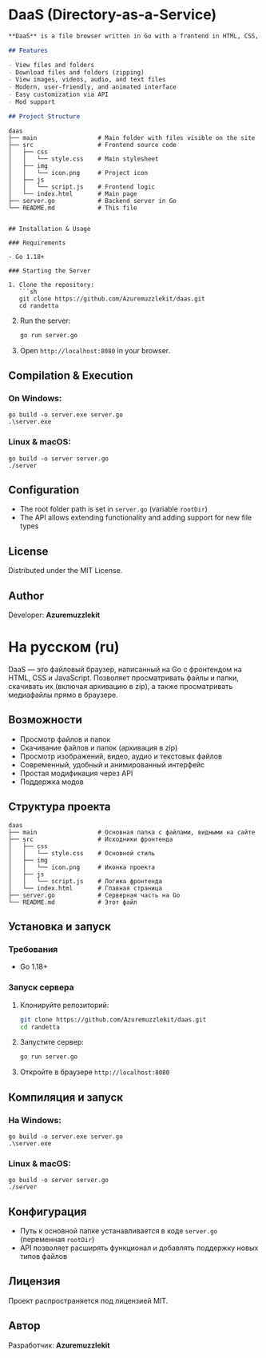 # **DaaS** (Directory-as-a-Service)

```markdown
**DaaS** is a file browser written in Go with a frontend in HTML, CSS, and JavaScript. Allows viewing files and folders, downloading them (including zipping), and viewing media files directly in the browser.

## Features

- View files and folders
- Download files and folders (zipping)
- View images, videos, audio, and text files
- Modern, user-friendly, and animated interface
- Easy customization via API
- Mod support

## Project Structure

```
```project tree
daas
├── main                 # Main folder with files visible on the site
├── src                  # Frontend source code
│   ├── css
│   │   └── style.css    # Main stylesheet
│   ├── img
│   │   └── icon.png     # Project icon
│   ├── js
│   │   └── script.js    # Frontend logic
│   └── index.html       # Main page
├── server.go            # Backend server in Go
└── README.md            # This file
```
```

## Installation & Usage

### Requirements

- Go 1.18+

### Starting the Server

1. Clone the repository:
   ```sh
   git clone https://github.com/Azuremuzzlekit/daas.git
   cd randetta
   ```
2. Run the server:
   ```sh
   go run server.go
   ```
3. Open `http://localhost:8080` in your browser.

## **Compilation & Execution**

### **On Windows:**

```
go build -o server.exe server.go
.\server.exe
```

### **Linux & macOS:**

```
go build -o server server.go
./server
```

## Configuration

- The root folder path is set in `server.go` (variable `rootDir`)
- The API allows extending functionality and adding support for new file types

## License

Distributed under the MIT License.

## Author

Developer: **Azuremuzzlekit**



# На русском (ru)
DaaS — это файловый браузер, написанный на Go с фронтендом на HTML, CSS и JavaScript. Позволяет просматривать файлы и папки, скачивать их (включая архивацию в zip), а также просматривать медиафайлы прямо в браузере.

## Возможности

- Просмотр файлов и папок
- Скачивание файлов и папок (архивация в zip)
- Просмотр изображений, видео, аудио и текстовых файлов
- Современный, удобный и анимированный интерфейс
- Простая модификация через API
- Поддержка модов

## Структура проекта

```
daas
├── main                 # Основная папка с файлами, видными на сайте
├── src                  # Исходники фронтенда
│   ├── css
│   │   └── style.css    # Основной стиль
│   ├── img
│   │   └── icon.png     # Иконка проекта
│   ├── js
│   │   └── script.js    # Логика фронтенда
│   └── index.html       # Главная страница
├── server.go            # Серверная часть на Go
└── README.md            # Этот файл
```

## Установка и запуск

### Требования

- Go 1.18+

### Запуск сервера

1. Клонируйте репозиторий:
   ```sh
   git clone https://github.com/Azuremuzzlekit/daas.git
   cd randetta
   ```
2. Запустите сервер:
   ```sh
   go run server.go
   ```
3. Откройте в браузере `http://localhost:8080`

## **Компиляция и запуск**

### **На Windows:**

```
go build -o server.exe server.go
.\server.exe
```

### **Linux & macOS:**

```
go build -o server server.go
./server
```

## Конфигурация

- Путь к основной папке устанавливается в коде `server.go` (переменная `rootDir`)
- API позволяет расширять функционал и добавлять поддержку новых типов файлов

## Лицензия

Проект распространяется под лицензией MIT.

## Автор

Разработчик: **Azuremuzzlekit**


